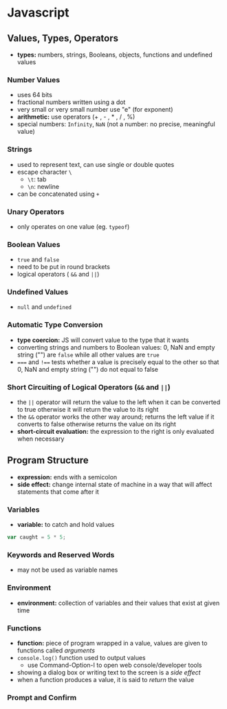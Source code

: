 # Javascript

## Values, Types, Operators
* **types:** numbers, strings, Booleans, objects, functions and undefined values

### Number Values
  * uses 64 bits
  * fractional numbers written using a dot
  * very small or very small number use "e" (for exponent)
  * **arithmetic:** use operators (+ , - , * , / , %)
  * special numbers: ```Infinity```, ```NaN``` (not a number: no precise, meaningful value)

### Strings
* used to represent text, can use single or double quotes
* escape character ```\```
  * ```\t```: tab
  * ```\n```: newline
* can be concatenated using ```+```

### Unary Operators
* only operates on one value (eg. ```typeof```)

### Boolean Values
* ```true``` and ```false```
* need to be put in round brackets
* logical operators ( ```&&``` and ```||```)

### Undefined Values
* ```null``` and ```undefined```

### Automatic Type Conversion
* **type coercion:** JS will convert value to the type that it wants
* converting strings and numbers to Boolean values: 0, NaN and empty string ("") are ```false``` while all other values are ```true```
* ```===``` and ```!==``` tests whether a value is precisely equal to the other so that 0, NaN and empty string ("") do not equal to false

### Short Circuiting of Logical Operators (```&&``` and ```||```)
* the ```||``` operator will return the value to the left when it can be converted to true otherwise it will return the value to its right
* the ```&&``` operator works the other way around; returns the left value if it converts to false otherwise returns the value on its right
* **short-circuit evaluation:** the expression to the right is only evaluated when necessary

## Program Structure
* **expression:** ends with a semicolon
* **side effect:** change internal state of machine in a way that will affect statements that come after it

### Variables
* **variable:** to catch and hold values
```Javascript
var caught = 5 * 5;
```

### Keywords and Reserved Words
* may not be used as variable names

### Environment
* **environment:** collection of variables and their values that exist at given time

### Functions
* **function:** piece of program wrapped in a value, values are given to functions called *arguments*
* ```console.log()``` function used to output values
  * use Command-Option-I to open web console/developer tools
* showing a dialog box or writing text to the screen is a *side effect*
* when a function produces a value, it is said to *return* the value

### Prompt and Confirm
